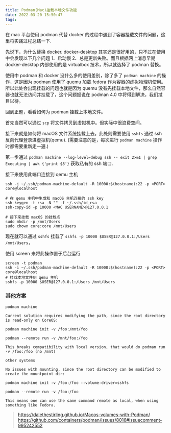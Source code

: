 ```yaml
---
title: Podman(Mac)挂载本地文件功能
date: 2022-03-20 15:50:47
tags:
---
```


在 mac 平台使用 podman 代替 docker 的过程中遇到了容器挂载文件的问题，这里将实践过程总结一下.

<!-- more -->

先说下，为什么替换 docker. docker-desktop 其实还是很好用的，只不过在使用中会发现以下几个问题 1、启动慢 2、总是更新失败。而且根据网上消息早期 docker-desktop 内部使用的是 virtualbox 技术，所以就选择了 podman 替换。

使用中 podman 和 docker 没什么多的使用差别，除了多了 `podman machine` 的操作，这是因为 podman 使用了 quemu 加载 fedora 作为容器的虚拟物理机使用。所以此处会出现挂载的问题也就是因为 quemu 没有先挂载本地文件，那么自然容器也就无法访问并挂载了，这个问题据说在 podman 4.0 中将得到解决，我们拭目以待。

回到正题，看看如何为 podman 挂载上本地文件。

首先当然可以通过 `scp` 将文件拷贝到虚拟机中。但实际中很浪费空间。

接下来就是如何将 macOS 文件系统挂载上去。此处则需要使用 `sshfs` 通过 ssh 反向代理登录进虚拟机(qemu). (需要注意的是，每次进行 `podman machine` 操作时都需要重新走一遍.)

第一步通过 `podman machine --log-level=debug ssh -- exit 2>&1 | grep Executing | awk {'print $8'}` 获取私有的 ssh 端口.

接下来使用此端口连接到 qemu 主机
```shell
ssh -i ~/.ssh/podman-machine-default -R 10000:$(hostname):22 -p <PORT> core@localhost

# 在 qemu 主机中生成和 macOS 主机连接的 ssh key
ssh-keygen -t rsa -N "" -f ~/.ssh/id_rsa
ssh-copy-id -p 10000 <MAC USERNAME>@127.0.0.1

# 接下来挂载 macOS 的挂载点
sudo mkdir -p /mnt/Users
sudo chown core:core /mnt/Users
```

现在就可以通过 `sshfs` 挂载了
`sshfs -p 10000 $USER@127.0.0.1:/Users /mnt/Users`，

使用 screen 来将此操作置于后台运行 
```shell
screen -t podman
ssh -i ~/.ssh/podman-machine-default -R 10000:$(hostname):22 -p <PORT> core@localhost
# 挂载本地文件到 qemu 主机
sshfs -p 10000 $USER@127.0.0.1:/Users /mnt/Users
```

### 其他方案
```
podman machine

Current solution requires modifying the path, since the root directory is read-only on CoreOS:

podman machine init -v /foo:/mnt/foo

podman --remote run -v /mnt/foo:/foo

This breaks compatibility with local version, that would do podman run -v /foo:/foo (no /mnt)

other systems

No issues with mounting, since the root directory can be modified to create the mountpoint dir:

podman machine init -v /foo:/foo --volume-driver=sshfs

podman --remote run -v /foo:/foo

This means one can use the same command remote as local, when using something like Fedora.
```
> https://dalethestirling.github.io/Macos-volumes-with-Podman/
> https://github.com/containers/podman/issues/8016#issuecomment-995242552